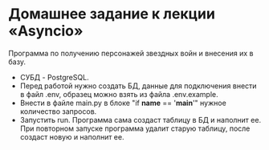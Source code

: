 # Домашнее задание к лекции «Asyncio»

Программа по получению персонажей звездных войн и внесения их в базу.

* СУБД - PostgreSQL.
* Перед работой нужно создать БД, данные для подключения внести в файл .env, образец можно взять из файла .env.example.
* Внести в файле main.py в блоке "if __name__ == '__main__'" нужное количество запросов.
* Запустить run. Программа сама создаст таблицу в БД и наполнит ее. При повторном запуске программа удалит старую таблицу, после создаст новую и наполнит ее. 